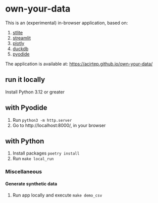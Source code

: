 # own-your-data

This is an (experimental) in-browser application, based on:
1. [stlite](https://github.com/whitphx/stlite)
2. [streamlit](https://streamlit.io/)
3. [plotly](https://plotly.com/)
4. [duckdb](https://duckdb.org/)
5. [pyodide](https://pyodide.org/en/stable/)

The application is available at: https://acirtep.github.io/own-your-data/

## run it locally

Install Python 3.12 or greater

## with Pyodide
1. Run `python3 -m http.server`
2. Go to http://localhost:8000/, in your browser

## with Python
1. Install packages `poetry install`
2. Run `make local_run`


### Miscellaneous

#### Generate synthetic data
1. Run app locally and execute `make demo_csv`
